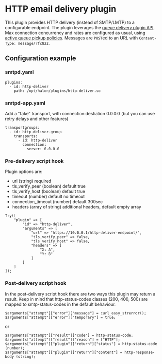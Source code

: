 # HTTP email delivery plugin

This plugin provides HTTP delivery (instead of SMTP/LMTP) to a configurable endpoint.
The plugin leverages the [queue delivery plugin API](https://docs.halon.io/manual/plugins_native.html#id3).
Max connection concurrency and rates are configured as usual, using [active queue pickup policies](https://docs.halon.io/manual/queue.html#queue-pickup-policies).
Messages are `POST`ed to an URL with `Content-Type: message/rfc822`.

## Configuration example

### smtpd.yaml

```
plugins:
  - id: http-deliver
    path: /opt/halon/plugins/http-deliver.so
```

### smtpd-app.yaml

Add a "fake" transport, with connection destiation 0.0.0.0 (but you can use retry delays and other features)

```
transportgroups:
  - id: http-deliver-group
    transports:
      - id: http-deliver
        connection:
          server: 0.0.0.0
```

### Pre-delivery script hook

Plugin options are:

* url (string) required
* tls_verify_peer (boolean) default true
* tls_verify_host (boolean) default true
* timeout (number) default no timeout
* connection_timeout (number) default 300sec
* headers (array of string) additional headers, default empty array

```
Try([
    "plugin" => [
        "id" => "http-deliver",
        "arguments" => [
            "url" => "https://10.0.0.1/http-deliver-endpoint/",
            "tls_verify_peer" => false,
            "tls_verify_host" => false,
            "headers" => [
                "X: A",
                "Y: B"
            ]
        ]
    ]
]);
```

### Post-delivery script hook

In the post-delivery script hook there are two ways this plugin may return a result. Keep in mind that http-status-codes classes (200, 400, 500) are mapped to smtp-status-codes in the default behaviour.

```
$arguments["attempt"]["error"]["message"] = curl_easy_strerror();
$arguments["attempt"]["error"]["temporary"] = true;
```

or 

```
$arguments["attempt"]["result"]["code"] = http-status-code;
$arguments["attempt"]["result"]["reason"] = ["HTTP"];
$arguments["attempt"]["plugin"]["return"]["status"] = http-status-code (number);
$arguments["attempt"]["plugin"]["return"]["content"] = http-response-body (string);
```

